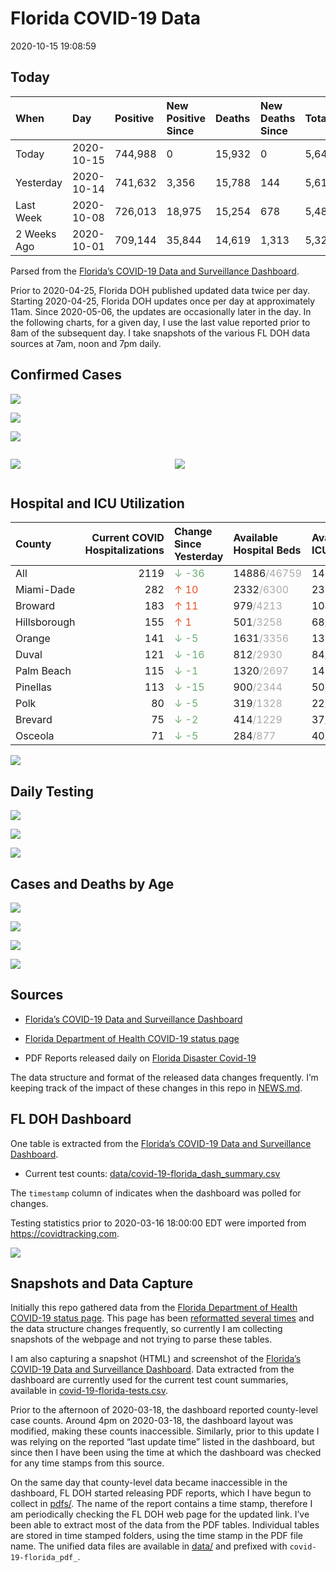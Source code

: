 Florida COVID-19 Data
================
2020-10-15 19:08:59

## Today

| When        | Day        | Positive | New Positive Since | Deaths | New Deaths Since | Total     |
| :---------- | :--------- | :------- | :----------------- | :----- | :--------------- | :-------- |
| Today       | 2020-10-15 | 744,988  | 0                  | 15,932 | 0                | 5,643,521 |
| Yesterday   | 2020-10-14 | 741,632  | 3,356              | 15,788 | 144              | 5,615,247 |
| Last Week   | 2020-10-08 | 726,013  | 18,975             | 15,254 | 678              | 5,489,758 |
| 2 Weeks Ago | 2020-10-01 | 709,144  | 35,844             | 14,619 | 1,313            | 5,325,835 |

Parsed from the [Florida’s COVID-19 Data and Surveillance
Dashboard](https://fdoh.maps.arcgis.com/apps/opsdashboard/index.html#/8d0de33f260d444c852a615dc7837c86).

Prior to 2020-04-25, Florida DOH published updated data twice per day.
Starting 2020-04-25, Florida DOH updates once per day at approximately
11am. Since 2020-05-06, the updates are occasionally later in the day.
In the following charts, for a given day, I use the last value reported
prior to 8am of the subsequent day. I take snapshots of the various FL
DOH data sources at 7am, noon and 7pm daily.

## Confirmed Cases

![](plots/covid-19-florida-daily-test-changes.png)

![](plots/covid-19-florida-deaths-by-day.png)

![](plots/covid-19-florida-county-top-6.png)

<div class="columns">

<div class="column is-full-mobile">

![](plots/covid-19-florida-testing.png)

</div>

<div class="column is-full-mobile">

![](plots/covid-19-florida-total-positive.png)

</div>

</div>

## Hospital and ICU Utilization

| County       | Current COVID Hospitalizations | Change Since Yesterday                    | Available Hospital Beds                      | Available ICU Beds                         |
| :----------- | -----------------------------: | :---------------------------------------- | :------------------------------------------- | :----------------------------------------- |
| All          |                           2119 | <span style="color: #6BAA75">↓ -36</span> | 14886<span style="color: #aaa">/46759</span> | 1405<span style="color: #aaa">/4624</span> |
| Miami-Dade   |                            282 | <span style="color: #EC4E20">↑ 10</span>  | 2332<span style="color: #aaa">/6300</span>   | 236<span style="color: #aaa">/710</span>   |
| Broward      |                            183 | <span style="color: #EC4E20">↑ 11</span>  | 979<span style="color: #aaa">/4213</span>    | 104<span style="color: #aaa">/340</span>   |
| Hillsborough |                            155 | <span style="color: #EC4E20">↑ 1</span>   | 501<span style="color: #aaa">/3258</span>    | 68<span style="color: #aaa">/311</span>    |
| Orange       |                            141 | <span style="color: #6BAA75">↓ -5</span>  | 1631<span style="color: #aaa">/3356</span>   | 130<span style="color: #aaa">/274</span>   |
| Duval        |                            121 | <span style="color: #6BAA75">↓ -16</span> | 812<span style="color: #aaa">/2930</span>    | 84<span style="color: #aaa">/353</span>    |
| Palm Beach   |                            115 | <span style="color: #6BAA75">↓ -1</span>  | 1320<span style="color: #aaa">/2697</span>   | 145<span style="color: #aaa">/258</span>   |
| Pinellas     |                            113 | <span style="color: #6BAA75">↓ -15</span> | 900<span style="color: #aaa">/2344</span>    | 50<span style="color: #aaa">/249</span>    |
| Polk         |                             80 | <span style="color: #6BAA75">↓ -5</span>  | 319<span style="color: #aaa">/1328</span>    | 22<span style="color: #aaa">/136</span>    |
| Brevard      |                             75 | <span style="color: #6BAA75">↓ -2</span>  | 414<span style="color: #aaa">/1229</span>    | 37<span style="color: #aaa">/130</span>    |
| Osceola      |                             71 | <span style="color: #6BAA75">↓ -5</span>  | 284<span style="color: #aaa">/877</span>     | 40<span style="color: #aaa">/82</span>     |

![](plots/covid-19-florida-icu-usage.png)

## Daily Testing

![](plots/covid-19-florida-tests-per-case.png)

<!-- ![](plots/covid-19-florida-change-new-cases.png) -->

![](plots/covid-19-florida-tests-percent-positive.png)

![](plots/covid-19-florida-test-and-case-growth.png)

## Cases and Deaths by Age

![](plots/covid-19-florida-weekly-events-by-age.png)

![](plots/covid-19-florida-age.png)

![](plots/covid-19-florida-age-deaths.png)

![](plots/covid-19-florida-age-sex.png)

## Sources

  - [Florida’s COVID-19 Data and Surveillance
    Dashboard](https://fdoh.maps.arcgis.com/apps/opsdashboard/index.html#/8d0de33f260d444c852a615dc7837c86)

  - [Florida Department of Health COVID-19 status
    page](http://www.floridahealth.gov/diseases-and-conditions/COVID-19/)

  - PDF Reports released daily on [Florida Disaster
    Covid-19](http://www.floridahealth.gov/diseases-and-conditions/COVID-19/)

The data structure and format of the released data changes frequently.
I’m keeping track of the impact of these changes in this repo in
[NEWS.md](NEWS.md).

## FL DOH Dashboard

One table is extracted from the [Florida’s COVID-19 Data and
Surveillance
Dashboard](https://fdoh.maps.arcgis.com/apps/opsdashboard/index.html#/8d0de33f260d444c852a615dc7837c86).

  - Current test counts:
    [data/covid-19-florida\_dash\_summary.csv](data/covid-19-florida_dash_summary.csv)

The `timestamp` column of indicates when the dashboard was polled for
changes.

Testing statistics prior to 2020-03-16 18:00:00 EDT were imported from
<https://covidtracking.com>.

![](screenshots/fodh_maps_arcgis_com__apps__opsdashboard.png)

## Snapshots and Data Capture

Initially this repo gathered data from the [Florida Department of Health
COVID-19 status
page](http://www.floridahealth.gov/diseases-and-conditions/COVID-19/).
This page has been [reformatted several
times](screenshots/floridahealth_gov__diseases-and-conditions__COVID-19.png)
and the data structure changes frequently, so currently I am collecting
snapshots of the webpage and not trying to parse these tables.

I am also capturing a snapshot (HTML) and screenshot of the [Florida’s
COVID-19 Data and Surveillance
Dashboard](https://fdoh.maps.arcgis.com/apps/opsdashboard/index.html#/8d0de33f260d444c852a615dc7837c86).
Data extracted from the dashboard are currently used for the current
test count summaries, available in
[covid-19-florida-tests.csv](covid-19-florida-tests.csv).

Prior to the afternoon of 2020-03-18, the dashboard reported
county-level case counts. Around 4pm on 2020-03-18, the dashboard layout
was modified, making these counts inaccessible. Similarly, prior to this
update I was relying on the reported “last update time” listed in the
dashboard, but since then I have been using the time at which the
dashboard was checked for any time stamps from this source.

On the same day that county-level data became inaccessible in the
dashboard, FL DOH started releasing PDF reports, which I have begun to
collect in [pdfs/](pdfs/). The name of the report contains a time stamp,
therefore I am periodically checking the FL DOH web page for the updated
link. I’ve been able to extract most of the data from the PDF tables.
Individual tables are stored in time stamped folders, using the time
stamp in the PDF file name. The unified data files are available in
[data/](data/) and prefixed with `covid-19-florida_pdf_`.

